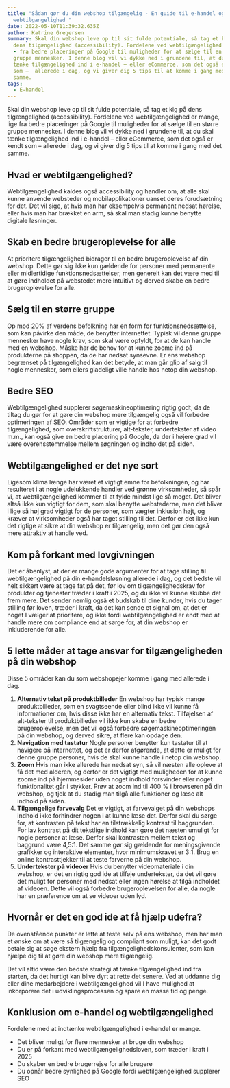 ```yaml
---
title: "Sådan gør du din webshop tilgængelig - En guide til e-handel og
  webtilgængelighed "
date: 2022-05-10T11:39:32.635Z
author: Katrine Gregersen
summary: Skal din webshop leve op til sit fulde potentiale, så tag et kig på
  dens tilgængelighed (accessibility). Fordelene ved webtilgængelighed er mange
  - fra bedre placeringer på Google til muligheder for at sælge til en større
  gruppe mennesker. I denne blog vil vi dykke ned i grundene til, at du skal
  tænke tilgængelighed ind i e-handel – eller eCommerce, som det også er kendt
  som –  allerede i dag, og vi giver dig 5 tips til at komme i gang med det
  samme.
tags:
  - E-handel
---
```

Skal din webshop leve op til sit fulde potentiale, så tag et kig på dens tilgængelighed (accessibility). Fordelene ved webtilgængelighed er mange, lige fra bedre placeringer på Google til muligheder for at sælge til en større gruppe mennesker. I denne blog vil vi dykke ned i grundene til, at du skal tænke tilgængelighed ind i e-handel – eller eCommerce, som det også er kendt som –  allerede i dag, og vi giver dig 5 tips til at komme i gang med det samme. 

## Hvad er webtilgængelighed?

Webtilgængelighed kaldes også accessibility og handler om, at alle skal kunne anvende websteder og mobilapplikationer uanset deres forudsætning for det. Det vil sige, at hvis man har eksempelvis permanent nedsat hørelse, eller hvis man har brækket en arm, så skal man stadig kunne benytte digitale løsninger.

## Skab en bedre brugeroplevelse for alle

At prioritere tilgængelighed bidrager til en bedre brugeroplevelse af din webshop. Dette gør sig ikke kun gældende for personer med permanente eller midlertidige funktionsnedsættelser, men generelt kan det være med til at gøre indholdet på webstedet mere intuitivt og derved skabe en bedre brugeroplevelse for alle. 

## Sælg til en større gruppe

Op mod 20% af verdens befolkning har en form for funktionsnedsættelse, som kan påvirke den måde, de benytter internettet. Typisk vil denne gruppe mennesker have nogle krav, som skal være opfyldt, for at de kan handle med en webshop. Måske har de behov for at kunne zoome ind på produkterne på shoppen, da de har nedsat synsevne. Er ens webshop begrænset på tilgængelighed kan det betyde, at man går glip af salg til nogle mennesker, som ellers gladeligt ville handle hos netop din webshop. 

## Bedre SEO

Webtilgængelighed supplerer søgemaskineoptimering rigtig godt, da de tiltag du gør for at gøre din webshop mere tilgængelig også vil forbedre optimeringen af SEO. Områder som er vigtige for at forbedre tilgængelighed, som overskriftstrukturer, alt-tekster, undertekster af video m.m., kan også give en bedre placering på Google, da der i højere grad vil være overensstemmelse mellem søgningen og indholdet på siden. 

## Webtilgængelighed er det nye sort

Ligesom klima længe har været et vigtigt emne for befolkningen, og har resulteret i at nogle udelukkende handler ved grønne virksomheder, så spår vi, at webtilgængelighed kommer til at fylde mindst lige så meget. Det bliver altså ikke kun vigtigt for dem, som skal benytte webstederne, men det bliver i lige så høj grad vigtigt for de personer, som vægter inklusion højt, og kræver at virksomheder også har taget stilling til det. Derfor er det ikke kun det rigtige at sikre at din webshop er tilgængelig, men det gør den også mere attraktiv at handle ved. 

## Kom på forkant med lovgivningen

Det er åbenlyst, at der er mange gode argumenter for at tage stilling til webtilgængelighed på din e-handelsløsning allerede i dag, og det bedste vil helt sikkert være at tage fat på det, før lov om tilgængelighedskrav for produkter og tjenester træder i kraft i 2025, og du ikke vil kunne skubbe det frem mere. Det sender nemlig også et budskab til dine kunder, hvis du tager stilling før loven, træder i kraft, da det kan sende et signal om, at det er noget I vælger at prioritere, og ikke fordi webtilgængelighed er endt med at handle mere om compliance end at sørge for, at din webshop er inkluderende for alle. 

## 5 lette måder at tage ansvar for tilgængeligheden på din webshop

Disse 5 områder kan du som webshopejer komme i gang med allerede i dag. 

1. **Alternativ tekst på produktbilleder** 
   En webshop har typisk mange produktbilleder, som en svagtseende eller blind ikke vil kunne få informationer om, hvis disse ikke har en alternativ tekst. Tilføjelsen af alt-tekster til produktbilleder vil ikke kun skabe en bedre brugeroplevelse, men det vil også forbedre søgemaskineoptimeringen på din webshop, og derved sikre, at flere kan opdage den. 
2. **Navigation med tastatur** 
   Nogle personer benytter kun tastatur til at navigere på internettet, og det er derfor afgørende, at dette er muligt for denne gruppe personer, hvis de skal kunne handle i netop din webshop.  
3. **Zoom**
   Hvis man ikke allerede har nedsat syn, så vil næsten alle opleve at få det med alderen, og derfor er det vigtigt med muligheden for at kunne zoome ind på hjemmesider uden noget indhold forsvinder eller noget funktionalitet går i stykker. Prøv at zoom ind til 400 % i browseren på din webshop, og tjek at du stadig man tilgå alle funktioner og læse alt indhold på siden.  
4. **Tilgængelige farvevalg**
   Det er vigtigt, at farvevalget på din webshops indhold ikke forhindrer nogen i at kunne læse det. Derfor skal du sørge for, at kontrasten på tekst har en tilstrækkelig kontrast til baggrunden. For lav kontrast på dit tekstlige indhold kan gøre det næsten umuligt for nogle personer at læse. Derfor skal kontrasten mellem tekst og baggrund være 4,5:1. Det samme gør sig gældende for meningsgivende grafikker og interaktive elementer, hvor minimumskravet er 3:1. Brug en online kontrasttjekker til at teste farverne på din webshop.  
5. **Undertekster på videoer** 
   Hvis du benytter videomateriale i din webshop, er det en rigtig god ide at tilføje undertekster, da det vil gøre det muligt for personer med nedsat eller ingen hørelse at tilgå indholdet af videoen. Dette vil også forbedre brugeroplevelsen for alle, da nogle har en præference om at se videoer uden lyd. 

## Hvornår er det en god ide at få hjælp udefra?

De ovenstående punkter er lette at teste selv på ens webshop, men har man et ønske om at være så tilgængelig og compliant som muligt, kan det godt betale sig at søge ekstern hjælp fra tilgængelighedskonsulenter, som kan hjælpe dig til at gøre din webshop mere tilgængelig. 

Det vil altid være den bedste strategi at tænke tilgængelighed ind fra starten, da det hurtigt kan blive dyrt at rette det senere. Ved at uddanne dig eller dine medarbejdere i webtilgængelighed vil I have mulighed at inkorporere det i udviklingsprocessen og spare en masse tid og penge.    

## Konklusion om e-handel og webtilgængelighed

Fordelene med at indtænke webtilgængelighed i e-handel er mange. 

* Det bliver muligt for flere mennesker at bruge din webshop
* Du er på forkant med webtilgængelighedsloven, som træder i kraft i 2025
* Du skaber en bedre brugerrejse for alle brugere 
* Du opnår bedre synlighed på Google fordi webtilgængelighed supplerer SEO